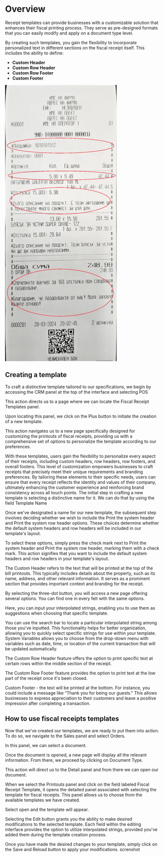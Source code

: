# Overview

Receipt templates can provide businesses with a customizable solution that enhances their fiscal printing process. They serve as pre-designed formats that you can easily modify and apply on a document type level.

By creating such templates, you gain the flexibility to incorporate personalized text in different sections on the fiscal receipt itself. This includes the ability to define:

* **Custom Header**
* **Custom Row Header**
* **Custom Row Footer**
* **Custom Footer**

![Pictures](pictures/mceclip5png.png)

## Creating a template

To craft a distinctive template tailored to our specifications, we begin by accessing the CRM panel at the top of the interface and selecting POS
 
This action directs us to a page where we can locate the Fiscal Receipt Templates panel.

Upon locating this panel, we click on the Plus button to initiate the creation of a new template.

This action navigates us to a new page specifically designed for customizing the printouts of fiscal receipts, providing us with a comprehensive set of options to personalize the template according to our preferences.

With these templates, users gain the flexibility to personalize every aspect of their receipts, including custom headers, row headers, row footers, and overall footers. This level of customization empowers businesses to craft receipts that precisely meet their unique requirements and branding preferences. By tailoring these elements to their specific needs, users can ensure that every receipt reflects the identity and values of their company, ultimately enhancing the customer experience and reinforcing brand consistency across all touch points.
The initial step in crafting a new template is selecting a distinctive name for it.
We can do that by using the field Template Name

Once we've designated a name for our new template, the subsequent step involves deciding whether we wish to include the Print the system header and Print the system row header options. These choices determine whether the default system headers and row headers will be included in our template's layout.

To select these options, simply press the check mark next to Print the system header and Print the system row header, marking them with a check mark. This action signifies that you want to include the default system headers and row headers in your template's layout.

The Custom Header refers to the text that will be printed at the top of the bill printouts. This typically includes details about the property, such as its name, address, and other relevant information. It serves as a prominent section that provides important context and branding for the receipt.

By selecting the three-dot button, you will access a new page offering several options. You can find one in every felt with the same options. 

Here, you can input your interpolated strings, enabling you to use them as suggestions when choosing that specific template.
 
You can use the search bar to locate a particular interpolated string among those you've inputted. This functionality helps for better organization, allowing you to quickly select specific strings for use within your template.
System Variables allows you to choose from the drop-down menu with variables such as date, time, or location of the current transaction that will be updated automatically.
 
The Custom Row Header feature offers the option to print specific text at certain rows within the middle section of the receipt.
 
The Custom Row Footer feature provides the option to print text at the low part of the receipt once it's been closed.
 
Custom Footer - the text will be printed at the bottom.
For instance, you could include a message like “Thank you for being our guests." This allows businesses to express appreciation to their customers and leave a positive impression after completing a transaction.

## How to use fiscal receipts templates

Now that we've created our templates, we are ready to put them into action. To do so, we navigate to the Sales panel and select Orders.
 
In this panel, we can select a document.
 
Once the document is opened, a new page will display all the relevant information. From there, we proceed by clicking on Document Type. 
 
This action will direct us to the Detail panel and from there we can open our document.

When we select the Printouts panel and click on the field labeled Fiscal Receipt Template, it opens the detailed panel associated with selecting the template for fiscal receipts. This panel allows us to choose from the available templates we have created.

Select open and the template will appear.

Selecting the Edit button grants you the ability to make desired modifications to the selected template. Each field within the editing interface provides the option to utilize interpolated strings, provided you've added them during the template creation process.

Once you have made the desired changes to your template, simply click on the Save and Reload button to apply your modifications.
screnshot
